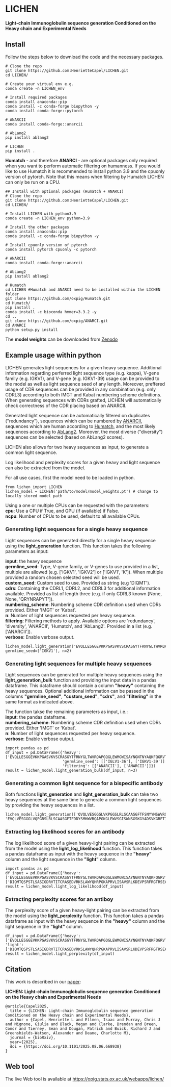 # LICHEN

**Light-chain Immunoglobulin sequence generation Conditioned on the Heavy chain and Experimental Needs**

<!--- INSTALL --->
## Install

Follow the steps below to download the code and the necessary packages.

```
# Clone the repo
git clone https://github.com:HenrietteCapel/LICHEN.git
cd LICHEN/

# Create your virtual env e.g.
conda create -n LICHEN_env

# Install required packages
conda install anaconda::pip
conda install -c conda-forge biopython -y
conda install conda-forge::pytorch

# ANARCII
conda install conda-forge::anarcii

# AbLang2
pip install ablang2

# LICHEN
pip install .

```

**Humatch** - and therefore **ANARCI** - are optional packages only required when you want to perform automatic filtering on humanness.
If you would like to use Humatch it is recommended to install python 3.9 and the cpuonly version of pytorch. Note that this means when filtering by Humatch LICHEN can only be run on a CPU.

```
## Install with optional packages (Humatch + ANARCI)
# Clone the repo
git clone https://github.com:HenrietteCapel/LICHEN.git
cd LICHEN/

# Install LICHEN with python3.9
conda create -n LICHEN_env python=3.9

# Install the other packages
conda install anaconda::pip
conda install -c conda-forge biopython -y

# Install cpuonly version of pytorch
conda install pytorch cpuonly -c pytorch

# ANARCII
conda install conda-forge::anarcii

# AbLang2
pip install ablang2

# Humatch
cd LICHEN #Humatch and ANARCI need to be installed within the LICHEN folder
git clone https://github.com/oxpig/Humatch.git
cd Humatch/
pip install .
conda install -c bioconda hmmer=3.3.2 -y
cd ..
git clone https://github.com/oxpig/ANARCI.git
cd ANARCI
python setup.py install
```

The **model weights** can be downloaded from <a href="https://doi.org/10.5281/zenodo.15917096">Zenodo</a>

<!--- Example usage within python --->
## Example usage within python
LICHEN generates light sequences for a given heavy sequence. Additional information regarding perferred light sequence type (e.g. kappa), V-gene family (e.g. IGKV1), and V-gene (e.g. IGKV1-39) usage can be provided to the model as well as light sequence seed of any length. 
Moreover, preffered usage of CDR sequences can be provided in any combination (e.g. only CDRL3) according to both IMGT and Kabat numbering scheme definitions. When generating sequences with CDRs grafted, LICHEN will automatically check correctness of the CDR placing based on ANARCII. 

Generated light sequence can be automatically filtered on duplicates ("redundancy"), sequences which can be numbered by <a href="https://doi.org/10.1101/2025.04.16.648720">ANARCII</a>, sequences which are human according to <a href="https://doi.org/10.1080/19420862.2024.2434121">Humatch</a>, and the most likely sequences according to <a href="https://doi.org/10.1093/bioinformatics/btae618">AbLang2</a>. Moreover, the most diverse ("diversity") sequences can be selected (based on AbLang2 scores).

LICHEN also allows for two heavy sequences as input, to generate a common light sequence.

Log likelihood and perplexity scores for a given heavy and light sequence can also be extracted from the model. 

For all use cases, first the model need to be loaded in python.
```
from lichen import LICHEN
lichen_model = LICHEN('path/to/model/model_weights.pt') # change to locally stored model path
```
Using a one or multiple CPUs can be requested with the parameters:  
**cpu**: Use a CPU if True, and GPU (if available) if False.  
**ncpu**: Number of CPUs to be used, default to all available CPUs.

### Generating light sequences for a single heavy sequence
Light sequences can be generated directly for a single heavy sequence using the **light_generation** function. This function takes the following parameters as input:  

**input**: the heavy sequence  
**germline_seed**: Type, V-gene family, or V-genes to use provided in a list, multiple are allowed (e.g. ['IGKV1', 'IGKV2'] or ['IGKV1', 'K']).
When multiple provided a random chosen selected seed will be used.  
**custom_seed**: Custom seed to use. Provided as string (e.g 'DIQMT').  
**cdrs**: Containing the CDRL1, CDRL2, and CDRL3 for additional information available. Provided as list of length three (e.g. if only CDRL3 known [None, None, 'QRYNRAPYT']).    
**numbering_scheme**: Numbering scheme CDR definition used when CDRs provided. Either 'IMGT' or 'Kabat'.   
**n**: Number of light sequences requested per heavy sequence.  
**filtering**: Filtering methods to apply. Available options are 'redundancy', 'diversity', 'ANARCII', 'Humatch', and 'AbLang2'. Provided in a list (e.g. ['ANARCII']).    
**verbose**: Enable verbose output.  

```
lichen_model.light_generation('EVQLLESGGEVKKPGASVKVSCRASGYTFRNYGLTWVRQAPGQGLEWMGWISAYNGNTNYAQKFQGRVTLTTDTSTSTAYMELRSLRSDDTAVYFCARDVPGHGAAFMDVWGTGTTVTVSS', germline_seed=['IGKV1'], n=2)
```

### Generating light sequences for multiple heavy sequences
Light sequences can be generated for multiple heavy sequences using the **light_generation_bulk** function and providing the input data in a pandas dataframe. 
This dataframe should contain a column **"heavy"** containing the heavy sequences. 
Optional additional information can be passed in the columns **"germline_seed"**, **"custom_seed"**, **"cdrs"**, and **"filtering"** in the same format as indicated above. 

The function takse the remaining parameters as input, i.e.:  
**input**: the pandas dataframe.  
**numbering_scheme**: Numbering scheme CDR definition used when CDRs provided. Either 'IMGT' or 'Kabat'.  
**n**: Number of light sequences requested per heavy sequence.   
**verbose**: Enable verbose output.  

```
import pandas as pd
df_input = pd.DataFrame({'heavy': ['EVQLLESGGEVKKPGASVKVSCRASGYTFRNYGLTWVRQAPGQGLEWMGWISAYNGNTNYAQKFQGRVTLTTDTSTSTAYMELRSLRSDDTAVYFCARDVPGHGAAFMDVWGTGTTVTVSS','QVQLVQSGVEVKKPGASVKVSCKASGYTFTNYYMYWVRQAPGQGLEWMGGINPSNGGTNFNEKFKNRVTLTTDSSTTTAYMELKSLQFDDTAVYYCARRDYRFDMGFDYWGQGTTVTVSS'],
                         'germline_seed': [['IGLV1-36'], ['IGKV1-39']]
                         'filtering': [['ANARCII'], ['ANARCII']]})
result = lichen_model.light_generation_bulk(df_input, n=3)
```

### Generating a common light sequence for a bispecific antibody
Both functions **light_generation** and **light_generation_bulk** can take two heavy sequences at the same time to generate a common light sequences by providing the heavy sequences in a list.

```
lichen_model.light_generation(['QVQLVESGGGLVKPGGSLRLSCAASGFTFSNYYMSWVRQAPGKGLEWISYISGRGSTIFYADSVKGRITISRDNAKNSLFLQMNSLRAEDTAVYFCVKDRGGYSPYWGQGTLVTVSS', 'EVQLVESGGGLVQPGRSLRLSCAASGFTFDDYSMHWVRQAPGKGLEWVSGISWNSGSKGYADSVKGRFTISRDNAKNSLYLQMNSLRAEDTALYYCAKYGSGYGKFYHYGLDVWGQGTTVTVSS'])
```

### Extracting log likelihood scores for an antibody
The log likelihood score of a given heavy-light pairing can be extracted from the model using the **light_log_likelihood** function. 
This function takes a pandas dataframe as input with the heavy sequence in the **"heavy"** column and the light sequence in the **"light"** column.

```
import pandas as pd
df_input = pd.DataFrame({'heavy': ['EVQLLESGGEVKKPGASVKVSCRASGYTFRNYGLTWVRQAPGQGLEWMGWISAYNGNTNYAQKFQGRVTLTTDTSTSTAYMELRSLRSDDTAVYFCARDVPGHGAAFMDVWGTGTTVTVSS'],'light': ['DIQMTQSPSTLSASIGDRVTITCRASEDVRKSLAWYQHRPGKAPRVLISAVSRLKDEVPSRFRGTRSEAEYTLSITSLQPDDSGTYFCQHYHRNSTTFGGGTRVDMK']})
result = lichen_model.light_log_likelihood(df_input)
```

### Extracting perplexity scores for an antiboy
The perplexity score of a given heavy-light pairing can be extracted from the model using the **light_perplexity** function. 
This function takes a pandas dataframe as input with the heavy sequence in the **"heavy"** column and the light sequence in the **"light"** column.

```
df_input = pd.DataFrame({'heavy': ['EVQLLESGGEVKKPGASVKVSCRASGYTFRNYGLTWVRQAPGQGLEWMGWISAYNGNTNYAQKFQGRVTLTTDTSTSTAYMELRSLRSDDTAVYFCARDVPGHGAAFMDVWGTGTTVTVSS'], 'light': ['DIQMTQSPSTLSASIGDRVTITCRASEDVRKSLAWYQHRPGKAPRVLISAVSRLKDEVPSRFRGTRSEAEYTLSITSLQPDDSGTYFCQHYHRNSTTFGGGTRVDMK']})
result = lichen_model.light_perplexity(df_input)
```

## Citation
This work is described in our [paper](https://doi.org/10.1101/2025.08.06.668938):

**LICHEN: Light-chain Immunoglobulin sequence generation Conditioned on the Heavy chain and Experimental Needs**

```
@article{Capel2025,
  title = {LICHEN: Light-chain Immunoglobulin sequence generation Conditioned on the Heavy chain and Experimental Needs},
  author = {Capel, Henriette L and Ellmen, Isaac and Murray, Chris J and Mignone, Giulia and Black, Megan and Clarke, Brendan and Breen, Conor and Tierney, Sean and Dougan, Patrick and Buick, Richard J and Greenshields-Watson, Alexander and Deane, Charlotte M},
  journal = {bioRxiv},
  year={2025},
  doi = {https://doi.org/10.1101/2025.08.06.668938}
}
```
## Web tool
The live Web tool is available at https://opig.stats.ox.ac.uk/webapps/lichen/
